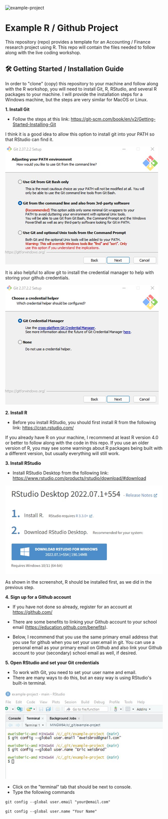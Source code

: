 ![example-project](https://socialify.git.ci/eweisbrod/example-project/image?description=1&font=Inter&forks=1&issues=1&language=1&name=1&owner=1&pattern=Solid&pulls=1&stargazers=1&theme=Light)

# Example R / Github Project
This repository (repo) provides a template for an Accounting / Finance research project using R. This repo will contain the files needed to follow along with the live coding workshop.

<h2>🛠️ Getting Started / Installation Guide </h2>

In order to "clone" (copy) this repository to your machine and follow along with the R workshop, you will need to install Git, R, RStudio, and several R packages to your machine. I will provide the installation steps for a Windows machine, but the steps are very similar for MacOS or Linux. 

<p><b>1. Install Git </b></p>

* Follow the steps at this link: https://git-scm.com/book/en/v2/Getting-Started-Installing-Git

I think it is a good idea to allow this option to install git into your PATH so that RStudio can find it. 

<img src="/etc/git1.jpg" alt="git install 1" >

It is also helpful to allow git to install the credential manager to help with storing your github credentials. 

<img src="/etc/git2.jpg" alt="git install 2" >


<p><b> 2. Install R </b></p>

* Before you install RStudio, you should first install R from the following link: https://cran.rstudio.com/

If you already have R on your machine, I recommend at least R version 4.0 or better to follow along with the code in this repo. If you use an older version of R, you may see some warnings about R packages being built with a different version, but usually everything will still work.


<p><b> 3. Install RStudio </b></p>

* Install RStudio Desktop from the following link: https://www.rstudio.com/products/rstudio/download/#download

<img src="/etc/rstudio1.jpg" alt="rstudio install 2" >

As shown in the screenshot, R should be installed first, as we did in the previous step. 

<p><b> 4. Sign up for a Github account </b></p>

* If you have not done so already, register for an account at https://github.com/

* There are some benefits to linking your Github account to your school email (https://education.github.com/benefits). 

* Below, I recommend that you use the same primary email address that you use for github when you set your user.email in git. You can use a personal email as your primary email on Github and also link your Github account to your (secondary) school email as well, if desired.

<p><b> 5. Open RStudio and set your Git credentials </b></p>

* To work with Git, you need to set your user name and email. 
* There are many ways to do this, but an easy way is using RStudio's built-in terminal. 

<img src="/etc/terminal1.jpg" alt="rstudio terminal" >

* Click on the "terminal" tab that should be next to console.
* Type the following commands

```
git config --global user.email "your@email.com"
```
```
git config --global user.name "Your Name"
```




